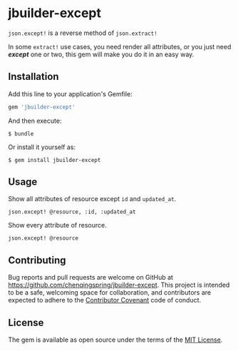 # jbuilder-except

`json.except!` is a reverse method of `json.extract!`

In some `extract!` use cases, you need render all attributes, or you just need ***except*** one or two, this gem will make you do it in an easy way.

## Installation

Add this line to your application's Gemfile:

```ruby
gem 'jbuilder-except'
```

And then execute:

    $ bundle

Or install it yourself as:

    $ gem install jbuilder-except

## Usage

Show all attributes of resource except `id` and `updated_at`.

    json.except! @resource, :id, :updated_at

Show every attribute of resource.

    json.except! @resource

## Contributing

Bug reports and pull requests are welcome on GitHub at https://github.com/chenqingspring/jbuilder-except. This project is intended to be a safe, welcoming space for collaboration, and contributors are expected to adhere to the [Contributor Covenant](http://contributor-covenant.org) code of conduct.


## License

The gem is available as open source under the terms of the [MIT License](http://opensource.org/licenses/MIT).
